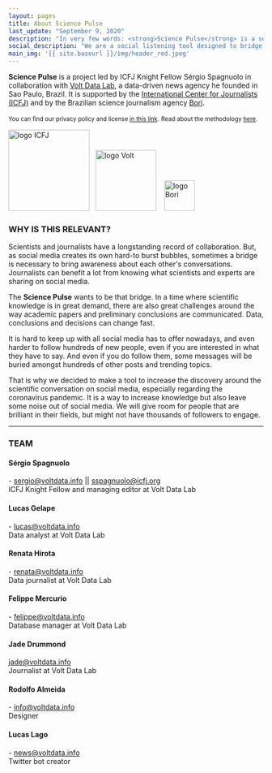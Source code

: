 ```yaml
---
layout: pages
title: About Science Pulse
last_update: "September 9, 2020"
description: "In very few words: <strong>Science Pulse</strong> is a social listening tool designed to bridge the gap between journalists and scientists within social media platforms. The main goal is to help journalists find trending scientific content."
social_description: "We are a social listening tool designed to bridge the gap between journalists and scientists on social media."
main_img: '{{ site.baseurl }}/img/header_red.jpeg'
---
```


**Science Pulse** is a project led by ICFJ Knight Fellow Sérgio Spagnuolo in collaboration with [Volt Data Lab](https://voltdata.info), a data-driven news agency he founded in Sao Paulo, Brazil. It is supported by the [International Center for Journalists (ICFJ)](https://icfj.org) and by the Brazilian science journalism agency [Bori](https://abori.com.br/).

<small>You can find our privacy policy and license [in this link](../privacy).</small> <small>Read about the methodology [here](../eng/methodology).</small>

<p><a href="https://www.icfj.org/" target="_blank"><img src="https://sciencepulse.org/img/icfj.png" alt="logo ICFJ" width="160px" style="padding-right:8px"></a>
<a href="https://www.voltdata.info/" target="_blank"><img src="https://sciencepulse.org/img/volt.png" alt="logo Volt" width="120px"></a>&nbsp;&nbsp;&nbsp;
<a href="https://abori.com.br/" target="_blank"><img src="https://sciencepulse.org/img/agenciabori.png" alt="logo Bori" width="60px"></a></p>

### WHY IS THIS RELEVANT?

Scientists and journalists have a longstanding record of collaboration. But, as social media creates its own hard-to burst bubbles, sometimes a bridge is necessary to bring awareness about each other's conversations. Journalists can benefit a lot from knowing what scientists and experts are sharing on social media.

The **Science Pulse** wants to be that bridge. In a time where scientific knowledge is in great demand, there are also great challenges around the way academic papers and preliminary conclusions are communicated. Data, conclusions and decisions can change fast.

It is hard to keep up with all social media has to offer nowadays, and even harder to follow hundreds of new people, even if you are interested in what they have to say. And even if you do follow them, some messages will be buried amongst hundreds of other posts and trending topics.

That is why we decided to make a tool to increase the discovery around the scientific conversation on social media, especially regarding the coronavirus pandemic. It is a way to increase knowledge but also leave some noise out of social media. We will give room for people that are brilliant in their fields, but might not have thousands of followers to engage.

<hr>

### TEAM

#### Sérgio Spagnuolo
[<i class="fa fa-twitter wow bounceIn" data-wow-delay=".1s"></i>](https://twitter.com/sergiospagnuolo) - [sergio@voltdata.info](mailto:sergio@voltdata.info) || [sspagnuolo@icfj.org](mailto:sspagnuolo@icfj.org)<br>
ICFJ Knight Fellow and managing editor at Volt Data Lab

#### Lucas Gelape
[<i class="fa fa-twitter wow bounceIn" data-wow-delay=".1s"></i>](https://twitter.com/lgelape) - [lucas@voltdata.info](mailto:lucas@voltdata.info)<br>
Data analyst at Volt Data Lab

#### Renata Hirota
[<i class="fa fa-twitter wow bounceIn" data-wow-delay=".1s"></i>](https://twitter.com/renata_mh) - [renata@voltdata.info](mailto:renata@voltdata.info)<br>
Data journalist at Volt Data Lab

#### Felippe Mercurio
[<i class="fa fa-twitter wow bounceIn" data-wow-delay=".1s"></i>](https://twitter.com/ztock) - [felippe@voltdata.info](mailto:felippe@voltdata.info)<br>
Database manager at Volt Data Lab

#### Jade Drummond
[jade@voltdata.info](mailto:jade@voltdata.info)<br>
Journalist at Volt Data Lab

#### Rodolfo Almeida
[<i class="fa fa-twitter wow bounceIn" data-wow-delay=".1s"></i>](https://twitter.com/rodolfoalmd) - [info@voltdata.info](mailto:info@voltdata.info)<br>
Designer

#### Lucas Lago
[<i class="fa fa-twitter wow bounceIn" data-wow-delay=".1s"></i>](https://twitter.com/lucaslago) - [news@voltdata.info](mailto:news@voltdata.info)<br>
Twitter bot creator
